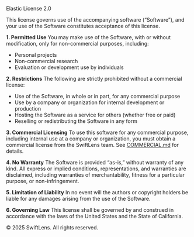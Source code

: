 Elastic License 2.0

This license governs use of the accompanying software (“Software”), and your use of the Software constitutes acceptance of this license.

**1. Permitted Use**
You may make use of the Software, with or without modification, only for non-commercial purposes, including:

- Personal projects
- Non-commercial research
- Evaluation or development use by individuals

**2. Restrictions**
The following are strictly prohibited without a commercial license:

- Use of the Software, in whole or in part, for any commercial purpose
- Use by a company or organization for internal development or production
- Hosting the Software as a service for others (whether free or paid)
- Reselling or redistributing the Software in any form

**3. Commercial Licensing**
To use this software for any commercial purpose, including internal use at a company or organization, you must obtain a commercial license from the SwiftLens team. See [COMMERCIAL.md](./COMMERCIAL.md) for details.

**4. No Warranty**
The Software is provided “as-is,” without warranty of any kind. All express or implied conditions, representations, and warranties are disclaimed, including warranties of merchantability, fitness for a particular purpose, or non-infringement.

**5. Limitation of Liability**
In no event will the authors or copyright holders be liable for any damages arising from the use of the Software.

**6. Governing Law**
This license shall be governed by and construed in accordance with the laws of the United States and the State of California.

© 2025 SwiftLens. All rights reserved.
